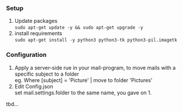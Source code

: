 ### Setup
1. Update packages  
```sudo apt-get update -y && sudo apt-get upgrade -y```
2. install requirements  
```sudo apt-get install -y python3 python3-tk python3-pil.imagetk```

### Configuration
1. Apply a server-side rue in your mail-program, to move mails with a specific subject to a folder  
eg. Where \[subject] = 'Picture' | move to folder 'Pictures'
2. Edit Config.json  
set mail.settings.folder to the same name, you gave on 1.


tbd...

